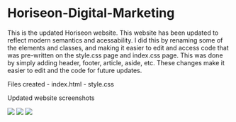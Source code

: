 # Horiseon-Digital-Marketing

This is the updated Horiseon website. This website has been updated to reflect modern semantics and acessability. I did this by renaming some of the elements and classes, and making it easier to edit and access code that was pre-written on the style.css page and index.css page. This was done by simply adding header, footer, article, aside, etc. These changes make it easier to edit and the code for future updates.

Files created 
    - index.html
    - style.css

Updated website screenshots

<img src="https://github.com/tr8b5/horiseon-digital-marketing/blob/main/schsot1.png?raw=true">
<img src="images/schsot2">
<img src="images/schsot3">